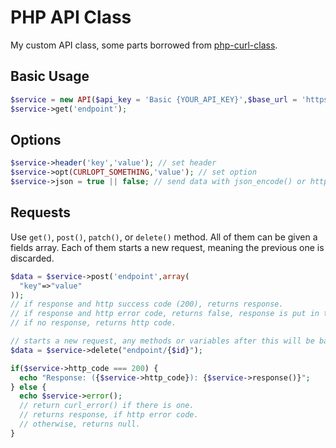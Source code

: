 # PHP API Class
My custom API class, some parts borrowed from [php-curl-class](https://github.com/php-curl-class/php-curl-class).

## Basic Usage

```php
$service = new API($api_key = 'Basic {YOUR_API_KEY}',$base_url = 'https://api.example.com/v1/', $send_json = true | false);
$service->get('endpoint');
```

## Options

```php
$service->header('key','value'); // set header
$service->opt(CURLOPT_SOMETHING,'value'); // set option
$service->json = true || false; // send data with json_encode() or http_build_query()
```

## Requests

Use `get()`, `post()`, `patch()`, or `delete()` method. All of them can be given a fields array. Each of them starts a new request, meaning the previous one is discarded.

```php
$data = $service->post('endpoint',array(
  "key"=>"value"
));
// if response and http success code (200), returns response.
// if response and http error code, returns false, response is put in the $service->error() method.
// if no response, returns http code.

// starts a new request, any methods or variables after this will be based on this request
$data = $service->delete("endpoint/{$id}");

if($service->http_code === 200) {
  echo "Response: ({$service->http_code}): {$service->response()}";
} else {
  echo $service->error();
  // return curl_error() if there is one.
  // returns response, if http error code.
  // otherwise, returns null.
}
```
